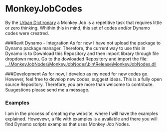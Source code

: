 <!--
Readme Markdown file for Github
-->
# MonkeyJobCodes
By the [Urban Dictironary](https://www.urbandictionary.com/define.php?term=Monkey%20job) a Monkey Job is a repetitive task that requires little or zero thinking. Whithin this in mind, this set of codes and/or Dynamo codes were creatred.

###Revit Dynamo - Integration
As for now I have not upload the package to Dynamo package manager. Therefore, the current way to use this in Dynamo is to Download this Repository and then import library through file dropdown menu. 
Go to the dowloaded Repository and import the file:
[...\MonkeyJobNodes\MonkeyJobNodes\bin\Release\MonkeyJobNodes.dll](MonkeyJobNodes\MonkeyJobNodes\bin\Release\MonkeyJobNodes.dll)



###Development
As for now, I develop as my need for new codes go. However, feel free to develop new codes, suggest ideas. This is a fully open source Repository. Therefore, you are more than welcome to contribute.
Suugestions please send me a message.


### Examples
I am in the process of creating my website, where I will have the examples explained. Howevewr, a file with examples is a available and there you will find Dynamo scripts examples that uses Monkey Job Nodes.

<!--
Proof reading is neadded!!!
-->